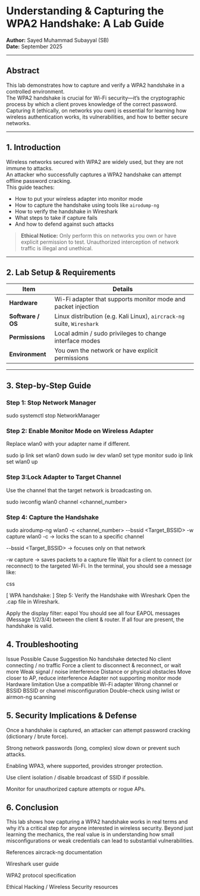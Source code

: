 # Understanding & Capturing the WPA2 Handshake: A Lab Guide

**Author:** Sayed Muhammad Subayyal (SB)  
**Date:** September 2025  

---

## Abstract
This lab demonstrates how to capture and verify a WPA2 handshake in a controlled environment.  
The WPA2 handshake is crucial for Wi-Fi security—it’s the cryptographic process by which a client proves knowledge of the correct password. Capturing it (ethically, on networks you own) is essential for learning how wireless authentication works, its vulnerabilities, and how to better secure networks.

---

## 1. Introduction
Wireless networks secured with WPA2 are widely used, but they are not immune to attacks.  
An attacker who successfully captures a WPA2 handshake can attempt offline password cracking.  
This guide teaches:

- How to put your wireless adapter into monitor mode  
- How to capture the handshake using tools like `airodump-ng`  
- How to verify the handshake in Wireshark  
- What steps to take if capture fails  
- And how to defend against such attacks

> **Ethical Notice:** Only perform this on networks you own or have explicit permission to test. Unauthorized interception of network traffic is illegal and unethical.

---

## 2. Lab Setup & Requirements

| Item | Details |
|------|---------|
| **Hardware** | Wi-Fi adapter that supports monitor mode and packet injection |
| **Software / OS** | Linux distribution (e.g. Kali Linux), `aircrack-ng` suite, `Wireshark` |
| **Permissions** | Local admin / sudo privileges to change interface modes |
| **Environment** | You own the network or have explicit permissions |

---

## 3. Step-by-Step Guide

### Step 1: Stop Network Manager  

sudo systemctl stop NetworkManager
### Step 2: Enable Monitor Mode on Wireless Adapter
Replace wlan0 with your adapter name if different.


sudo ip link set wlan0 down
sudo iw dev wlan0 set type monitor
sudo ip link set wlan0 up
### Step 3:Lock Adapter to Target Channel
Use the channel that the target network is broadcasting on.


sudo iwconfig wlan0 channel <channel_number>
### Step 4: Capture the Handshake

sudo airodump-ng wlan0 -c <channel_number> --bssid <Target_BSSID> -w capture wlan0
-c <channel> → locks the scan to a specific channel

--bssid <Target_BSSID> → focuses only on that network

-w capture → saves packets to a capture file
Wait for a client to connect (or reconnect) to the targeted Wi-Fi. In the terminal, you should see a message like:

css

[ WPA handshake: <MAC address> ]
Step 5: Verify the Handshake with Wireshark
Open the .cap file in Wireshark.

Apply the display filter:
eapol
You should see all four EAPOL messages (Message 1/2/3/4) between the client & router.
If all four are present, the handshake is valid.

## 4.  Troubleshooting
Issue	Possible Cause	Suggestion
No handshake detected	No client connecting / no traffic	Force a client to disconnect & reconnect, or wait more
Weak signal / noise interference	Distance or physical obstacles	Move closer to AP, reduce interference
Adapter not supporting monitor mode	Hardware limitation	Use a compatible Wi-Fi adapter
Wrong channel or BSSID	BSSID or channel misconfiguration	Double-check using iwlist or airmon-ng scanning

## 5.  Security Implications & Defense
Once a handshake is captured, an attacker can attempt password cracking (dictionary / brute force).

Strong network passwords (long, complex) slow down or prevent such attacks.

Enabling WPA3, where supported, provides stronger protection.

Use client isolation / disable broadcast of SSID if possible.

Monitor for unauthorized capture attempts or rogue APs.

## 6.  Conclusion
This lab shows how capturing a WPA2 handshake works in real terms and why it’s a critical step for anyone interested in wireless security.
Beyond just learning the mechanics, the real value is in understanding how small misconfigurations or weak credentials can lead to substantial vulnerabilities.

References
aircrack-ng documentation

Wireshark user guide

WPA2 protocol specification

Ethical Hacking / Wireless Security resources
